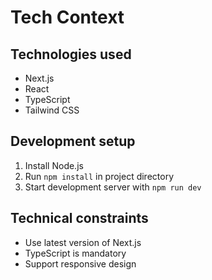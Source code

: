 # Tech Context

## Technologies used
- Next.js
- React
- TypeScript
- Tailwind CSS

## Development setup
1. Install Node.js
2. Run `npm install` in project directory
3. Start development server with `npm run dev`

## Technical constraints
- Use latest version of Next.js
- TypeScript is mandatory
- Support responsive design
